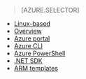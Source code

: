 > [AZURE.SELECTOR]
- [Linux-based](hdinsight-hadoop-provision-linux-clusters.md)
- [Overview](hdinsight-provision-clusters.md)
- [Azure portal](hdinsight-hadoop-create-windows-clusters-portal.md)
- [Azure CLI](hdinsight-hadoop-create-windows-clusters-cli.md)
- [Azure PowerShell](hdinsight-hadoop-create-windows-clusters-powershell.md)
- [.NET SDK](hdinsight-hadoop-create-windows-clusters-dotnet-sdk.md)
- [ARM templates](hdinsight-hadoop-create-windows-clusters-arm-templates.md)

<!---HONumber=AcomDC_0107_2016-->